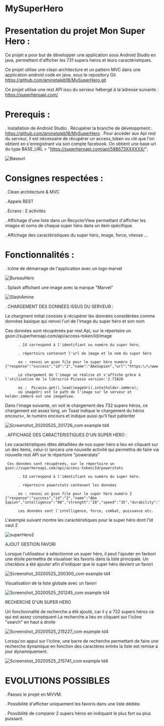 # MySuperHero
# Presentation  du projet Mon Super Hero :

Ce  projet  a pour but de développer une application sous Android Studio en java, permettant d'afficher les 731 supers heros
et  leurs caractéristiques.

Ce projet utilise  une clean architecture et un pattern MVC dans une application android codé en java.
sous le repository Git https://github.com/aminetaleb18/MySuperHero.git

Ce projet  utilise une  rest API issu du serveur hébergé à la'adresse suivante :  https://superheroapi.com/
# Prerequis :

  .  Installation de Android Studio
  .  Récupérer la branche de développment : https://github.com/aminetaleb18/MySuperHero
  .  Pour accéder aux Api rest du serveur, il est nécessaire de récupérer un access_token ou clé que l'on obtient en s'enregistrant via son compte facebook. On obtient une base url du type BASE_URL = "https://superheroapi.com/api/588673XXXXXX/";
  
  ![Baseurl](https://user-images.githubusercontent.com/62145128/82763219-5453ec80-9e06-11ea-86b2-d7a56b4df42c.png)

  
# Consignes respectées : 

  . Clean architecture & MVC
  
  . Appels REST
  
  . Ecrans : 2 activités
  
  . Affichage d'une liste dans un RecyclerView permettant d'afficher les images et noms de chaque super héro dans un item spécifique.
  
  . Affichage des caractéristiques du super héro, image, force, vitesse ...
  
  # Fonctionnalités :
  
  . Icône de démarrage de l'application avec un logo marvel
  
  ![BureauHero](https://user-images.githubusercontent.com/62145128/82762611-48fec200-9e02-11ea-9f5a-4f666776e5a8.png)
    
  . Splash affichant une image avec la marque "Marvel"
  
  ![SlashAmine](https://user-images.githubusercontent.com/62145128/82762673-a4c94b00-9e02-11ea-8a29-6386c6aacd93.png)

  . CHARGEMENT DES DONNEES ISSUS DU SERVEUR :   
  
  Le chargment initial consiste à récupérer les données considérées comme données basique qui renvoi
   l'url de l'image du super héro et son nom
   
   Ces données sont récupéreés par rest Api, sur le répertoire un gson://superheroapi.com/api/access-token/Id/image
        
          . Id correspond à l'identifiant ou numéro du super héro.
         
          . répertoire contenant l'url de image et le nom du super héro
                   
          ex : renvoi un gson file pour le super héro numéro 2 {"response":"success","id":"2","name":"AbeSapien","url":"https:\/\/www.superherodb.com\/pictures2\/portraits\/10\/100\/956.jpg"}
          
          Le chargement de l'image se réalise et s'affiche grâce à l'utilisation de la librairie Picasso version:'2.71828
          
          ex :  Picasso.get().load(imageUri).into(holder.imHero);
          où imageUri est le path de l'image sur le serveur et holder.imHero est une imageView.
          
  Dans l'image suivante, on voit le chargement des 732 supers héros, ce chargement est assez long, un Toast indique le chargement du héros encours<, le numéro encours et indique aussi qu'il faut patienter
  
![Screenshot_20200525_201726_com example td4](https://user-images.githubusercontent.com/62145128/82835620-de628a80-9ec4-11ea-884e-d51c1dccb387.jpg)

  . AFFICHAGE DES CARACTERISTIQUES D'UN SUPER HERO :
  
  Les caractéristiques dites détaillées de nos super héro a lieu en cliquant sur un des items, celui-ci lancera une nouvelle activité
  qui permettra de faire via nouvelle rest APi sur le répertoire "powerstats"
  
     Ces données sont récupéreés, sur le répertoire un gson://superheroapi.com/api/access-token/Id/powerstats
        
          . Id correspond à l'identifiant ou numéro du super héro.
         
          . répertoire powerstats contenant les données
          
          ex : renvoi un gson file pour le super héro numéro 2 {"response":"success","id":"2","name":"Abe Sapien","intelligence":"88","strength":"28","speed":"35","durability":"65","power":"100","combat":"85"}
          
          Les données sont l'intelligence, force, combat, puissance etc.
          
L'exemple suivant montre les caractéristiques pour le super héro dont l'Id vaut 2

![superHero2](https://user-images.githubusercontent.com/62145128/82763565-042a5980-9e09-11ea-8e31-945de3acddea.jpg)

AJOUT GESTION FAVORI

Lorsque l'utilisateur à sélectionné un super héro, il peut l'ajouter en favbori
une étoile permettra de visualiser les favoris dans la liste principale.
Un checkbox a été ajouter afin d'indiquer que le super héro devient un favori

![Screenshot_20200525_200300_com example td4](https://user-images.githubusercontent.com/62145128/82834956-ed483d80-9ec2-11ea-9815-a115c6e51a15.jpg)

Visualisation de la liste globale avec un favori

![Screenshot_20200525_201245_com example td4](https://user-images.githubusercontent.com/62145128/82835404-377dee80-9ec4-11ea-938d-9fe7cfd596e0.jpg)

RECHERCHE D'UN SUPER HERO

Un fonctionnalité de recherche a été ajouté, car il y a 732 supers héros ce qui est assez conséquent
La recherche a lieu en cliquant sur l'icône "search" en haut à droite

![Screenshot_20200525_215227_com example td4](https://user-images.githubusercontent.com/62145128/82840294-4b305180-9ed2-11ea-86d0-6ed23ccb7bbc.jpg)

Lorsqu'on appui sur l'icône, une barre de recherche permettant de faire une recherche dynamique
en fonction des caractères entrés la liste est remise à jour dynamiquement.

![Screenshot_20200525_215741_com example td4](https://user-images.githubusercontent.com/62145128/82840430-dc072d00-9ed2-11ea-8aad-c0edd04e41d0.jpg)




# EVOLUTIONS POSSIBLES

  . Passez le projet en MVVM.
  
  . Possibilité d'afficher uniquement les favoris dans une liste dédiée.
  
  . Possibilité de comparer 2 supers héros en indiquant le plus fort ou plus puissant.
  


          
  
  
  
